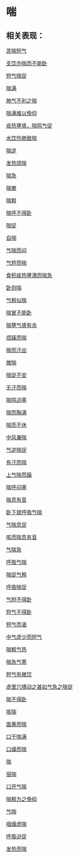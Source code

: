 # 喘## 相关表现：[苦喘短气](https://zuoye.gmzyh.com/search?key=苦喘短气)[支饮亦喘而不能卧](https://zuoye.gmzyh.com/search?key=支饮亦喘而不能卧)[短气喘促](https://zuoye.gmzyh.com/search?key=短气喘促)[喘满](https://zuoye.gmzyh.com/search?key=喘满)[肺气不利之喘](https://zuoye.gmzyh.com/search?key=肺气不利之喘)[喘满难以俛仰](https://zuoye.gmzyh.com/search?key=喘满难以俛仰)[痰热壅盛，喘鸣气促](https://zuoye.gmzyh.com/search?key=痰热壅盛，喘鸣气促)[水饮伤肺致喘](https://zuoye.gmzyh.com/search?key=水饮伤肺致喘)[喘逆](https://zuoye.gmzyh.com/search?key=喘逆)[发热烦喘](https://zuoye.gmzyh.com/search?key=发热烦喘)[喘急](https://zuoye.gmzyh.com/search?key=喘急)[喘嗽](https://zuoye.gmzyh.com/search?key=喘嗽)[喘粗](https://zuoye.gmzyh.com/search?key=喘粗)[喘呼不得卧](https://zuoye.gmzyh.com/search?key=喘呼不得卧)[喘促](https://zuoye.gmzyh.com/search?key=喘促)[自喘](https://zuoye.gmzyh.com/search?key=自喘)[气喘而闷](https://zuoye.gmzyh.com/search?key=气喘而闷)[气短而喘](https://zuoye.gmzyh.com/search?key=气短而喘)[食积痰热壅滞而喘急](https://zuoye.gmzyh.com/search?key=食积痰热壅滞而喘急)[卧则喘](https://zuoye.gmzyh.com/search?key=卧则喘)[气粗似喘](https://zuoye.gmzyh.com/search?key=气粗似喘)[喘冒不能卧](https://zuoye.gmzyh.com/search?key=喘冒不能卧)[喘壅气盛有余](https://zuoye.gmzyh.com/search?key=喘壅气盛有余)[烦躁而喘](https://zuoye.gmzyh.com/search?key=烦躁而喘)[喘而汗出](https://zuoye.gmzyh.com/search?key=喘而汗出)[微喘](https://zuoye.gmzyh.com/search?key=微喘)[喘促不安](https://zuoye.gmzyh.com/search?key=喘促不安)[无汗而喘](https://zuoye.gmzyh.com/search?key=无汗而喘)[喘鸣迫塞](https://zuoye.gmzyh.com/search?key=喘鸣迫塞)[喘而胸满](https://zuoye.gmzyh.com/search?key=喘而胸满)[喘而不休](https://zuoye.gmzyh.com/search?key=喘而不休)[中风兼喘](https://zuoye.gmzyh.com/search?key=中风兼喘)[气逆喘促](https://zuoye.gmzyh.com/search?key=气逆喘促)[有汗而喘](https://zuoye.gmzyh.com/search?key=有汗而喘)[上气喘而躁](https://zuoye.gmzyh.com/search?key=上气喘而躁)[喘呼闷塞](https://zuoye.gmzyh.com/search?key=喘呼闷塞)[喘息有音](https://zuoye.gmzyh.com/search?key=喘息有音)[卧下就呼吸气喘](https://zuoye.gmzyh.com/search?key=卧下就呼吸气喘)[气喘息促](https://zuoye.gmzyh.com/search?key=气喘息促)[咳而喘息有音](https://zuoye.gmzyh.com/search?key=咳而喘息有音)[气喘急](https://zuoye.gmzyh.com/search?key=气喘急)[呼吸气喘](https://zuoye.gmzyh.com/search?key=呼吸气喘)[喘促气粗](https://zuoye.gmzyh.com/search?key=喘促气粗)[呼吸喘促](https://zuoye.gmzyh.com/search?key=呼吸喘促)[气短不得卧](https://zuoye.gmzyh.com/search?key=气短不得卧)[短气不得卧](https://zuoye.gmzyh.com/search?key=短气不得卧)[短气而渴](https://zuoye.gmzyh.com/search?key=短气而渴)[中气虚少而短气](https://zuoye.gmzyh.com/search?key=中气虚少而短气)[喘粗气热](https://zuoye.gmzyh.com/search?key=喘粗气热)[喘急气寒](https://zuoye.gmzyh.com/search?key=喘急气寒)[短气有微饮](https://zuoye.gmzyh.com/search?key=短气有微饮)[虚里穴搏动之甚如气急之喘促](https://zuoye.gmzyh.com/search?key=虚里穴搏动之甚如气急之喘促)[喘不得卧](https://zuoye.gmzyh.com/search?key=喘不得卧)[咳喘](https://zuoye.gmzyh.com/search?key=咳喘)[面黄而喘](https://zuoye.gmzyh.com/search?key=面黄而喘)[口干喘满](https://zuoye.gmzyh.com/search?key=口干喘满)[口燥而喘](https://zuoye.gmzyh.com/search?key=口燥而喘)[喘](https://zuoye.gmzyh.com/search?key=喘)[宿喘](https://zuoye.gmzyh.com/search?key=宿喘)[口开气喘](https://zuoye.gmzyh.com/search?key=口开气喘)[喘粗为之俛抑](https://zuoye.gmzyh.com/search?key=喘粗为之俛抑)[气喘](https://zuoye.gmzyh.com/search?key=气喘)[咽燥虚喘](https://zuoye.gmzyh.com/search?key=咽燥虚喘)[呼吸迫促](https://zuoye.gmzyh.com/search?key=呼吸迫促)[发热而喘](https://zuoye.gmzyh.com/search?key=发热而喘)